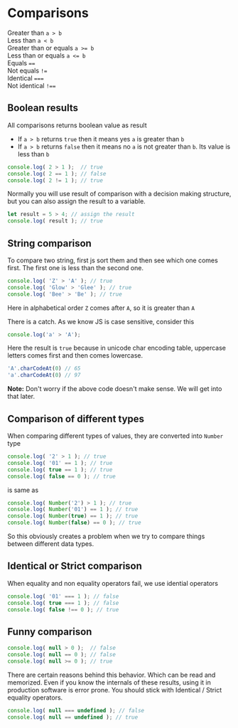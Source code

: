 # Comparisons
Greater than `a > b`   
Less than `a < b`   
Greater than or equals `a >= b`  
Less than or equals `a <= b`  
Equals `==`   
Not equals `!=`  
Identical `===`  
Not identical `!==`  

## Boolean results
All comparisons returns boolean value as result
* If `a > b` returns `true` then it means yes `a` is greater than `b`
* If `a > b` returns `false` then it means no `a` is not greater than `b`. Its value is less than `b`

```js
console.log( 2 > 1 );  // true 
console.log( 2 == 1 ); // false
console.log( 2 != 1 ); // true
```
Normally you will use result of comparison with a decision making structure, but you can also assign the result to a variable.
```js
let result = 5 > 4; // assign the result
console.log( result ); // true
```

## String comparison
To compare two string, first js sort them and then see which one comes first. The first one is less than the second one.
```js
console.log( 'Z' > 'A' ); // true
console.log( 'Glow' > 'Glee' ); // true
console.log( 'Bee' > 'Be' ); // true
```
Here in alphabetical order `Z` comes after `A`, so it is greater than `A`

There is a catch. As we know JS is case sensitive, consider this
```js
console.log('a' > 'A');
```
Here the result is `true` because in unicode char encoding table, uppercase letters comes first and then comes lowercase.
```js
'A'.charCodeAt(0) // 65
'a'.charCodeAt(0) // 97
```
**Note:** Don't worry if the above code doesn't make sense. We will get into that later.

## Comparison of different types
When comparing different types of values, they are converted into `Number` type
```js
console.log( '2' > 1 ); // true
console.log( '01' == 1 ); // true
console.log( true == 1 ); // true
console.log( false == 0 ); // true
```
is same as 
```js
console.log( Number('2') > 1 ); // true
console.log( Number('01') == 1 ); // true
console.log( Number(true) == 1 ); // true
console.log( Number(false) == 0 ); // true
```
So this obviously creates a problem when we try to compare things between different data types.

## Identical or Strict comparison
When equality and non equality operators fail, we use idential operators
```js
console.log( '01' === 1 ); // false
console.log( true === 1 ); // false
console.log( false !== 0 ); // true
```

## Funny comparison
```js
console.log( null > 0 );  // false
console.log( null == 0 ); // false
console.log( null >= 0 ); // true
```

There are certain reasons behind this behavior. Which can be read and memorized. Even if you know the internals of these results, using it in production software is error prone. You should stick with Identical / Strict equality operators.

```js
console.log( null === undefined ); // false
console.log( null == undefined ); // true
```
